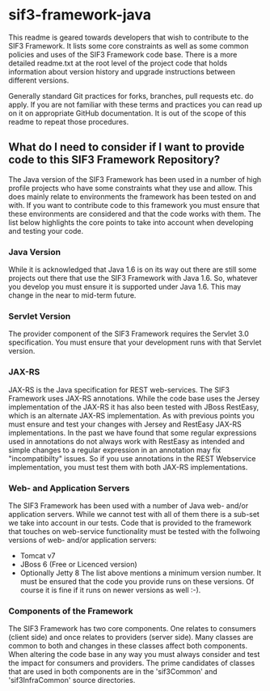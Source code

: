 # sif3-framework-java
This readme is geared towards developers that wish to contribute to the SIF3 Framework. 
It lists some core constraints as well as some common policies and uses of the SIF3 Framework code base. 
There is a more detailed readme.txt at the root level of the project code that holds information about
version history and upgrade instructions between different versions.

Generally standard Git practices for forks, branches, pull requests etc. do apply. If you are not familiar
with these terms and practices you can read up on it on appropriate GitHub documentation. It is out of the scope
of this readme to repeat those procedures.

## What do I need to consider if I want to provide code to this SIF3 Framework Repository?
The Java version of the SIF3 Framework has been used in a number of high profile projects who have
some constraints what they use and allow. This does mainly relate to environments the framework has been tested
on and with. If you want to contribute code to this framework you must ensure that these environments are
considered and that the code works with them. The list below highlights the core points to take into account
when developing and testing your code.

### Java Version
While it is acknowledged that Java 1.6 is on its way out there are still some projects out there that use
the SIF3 Framework with Java 1.6. So, whatever you develop you must ensure it is supported under Java 1.6.
This may change in the near to mid-term future.

### Servlet Version
The provider component of the SIF3 Framework requires the Servlet 3.0 specification. You must ensure that your
development runs with that Servlet version.

### JAX-RS
JAX-RS is the Java specification for REST web-services. The SIF3 Framework uses JAX-RS annotations. While the code
base uses the Jersey implementation of the JAX-RS it has also been tested with JBoss RestEasy, which is an alternate JAX-RS
implementation. As with previous points you must ensure and test your changes with Jersey and RestEasy JAX-RS implementations. 
In the past we have found that some regular expressions used in annotations do not always work with RestEasy as intended 
and simple changes to a regular expression in an annotation may fix "incompatibilty" issues. So if you use annotations in
the REST Webservice implementation, you must test them with both JAX-RS implementations.

### Web- and Application Servers
The SIF3 Framework has been used with a number of Java web- and/or application servers. While we cannot test with
all of them there is a sub-set we take into account in our tests. Code that is provided to the framework that
touches on web-service functionality must be tested with the follwoing versions of web- and/or application servers:
- Tomcat v7
- JBoss 6 (Free or Licenced version)
- Optionally Jetty 8
The list above mentions a minimum version number. It must be ensured that the code you provide runs on these versions.
Of course it is fine if it runs on newer versions as well :-). 

### Components of the Framework
The SIF3 Framework has two core components. One relates to consumers (client side) and once relates to providers (server side).
Many classes are common to both and changes in these classes affect both components. When altering the code base in any way
you must always consider and test the impact for consumers and providers. The prime candidates of classes that are used in
both components are in the 'sif3Common' and 'sif3InfraCommon' source directories.
